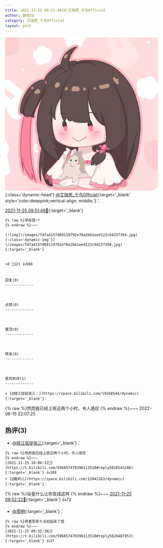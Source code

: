 ```yaml
---
title: 2021-11-25 09:51:49(0)艾瑞思_千鸟Official
author: 御坂IO
category: 艾瑞思_千鸟Official
layout: post
---
```


![img](/images/7e08840c56f251de28bdf766b647bd5fe9a5d50a.jpg){:class='dynamic-head'}
[@艾瑞思_千鸟Official](https://space.bilibili.com/1090010845/dynamic){:target='_blank' style='color:deeppink;vertical-align: middle;'}：

[2021-11-25 09:51:49🔗](https://t.bilibili.com/596857470396113518){:target='_blank'}

~~~
{% raw %}早安捏~*
{% endraw %}~~~

[![img](/images/f4fa4157d69119792e70a2bb1eed122c94237394.jpg){:class='dynamic-img'}](/images/f4fa4157d69119792e70a2bb1eed122c94237394.jpg){:target='_blank'}


↪️0 💬121 👍508


回复(0)
-------------



点赞(0)
-------------



置顶(0)
-------------



转发(0)
-------------



首页热评(1)
-------------

+ [@枝江狂徒张三：](https://space.bilibili.com/19268544/dynamic){:target='_blank'}：
~~~
{% raw %}然而我已经上班近两个小时，令人感叹
{% endraw %}~~~
2022-06-15 22:07:25


热评(3)
-------------

+ [@枝江狂徒张三](https://space.bilibili.com/19268544/dynamic){:target='_blank'}：
~~~
{% raw %}然而我已经上班近两个小时，令人感叹
{% endraw %}~~~
[2021-11-25 10:06:32🔗](https://t.bilibili.com/596857470396113518#reply5828543286){:target='_blank'} 👍109
+ [@嘉衿儿](https://space.bilibili.com/12042263/dynamic){:target='_blank'}：
~~~
{% raw %}😃是什么让你变成这样
{% endraw %}~~~
[2021-11-25 09:52:22🔗](https://t.bilibili.com/596857470396113518#reply93255855536){:target='_blank'} 👍72
+ [@零明](https://space.bilibili.com/3154865/dynamic){:target='_blank'}：
~~~
{% raw %}恭喜思思十点前起床了捏
{% endraw %}~~~
[2021-11-25 09:52:36🔗](https://t.bilibili.com/596857470396113518#reply5828487953){:target='_blank'} 👍37


